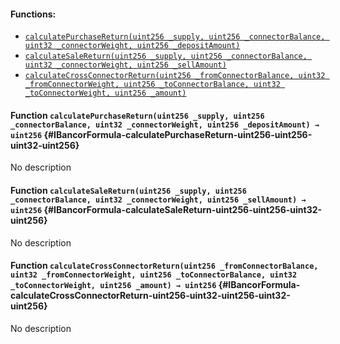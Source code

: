 

#### Functions:
- [`calculatePurchaseReturn(uint256 _supply, uint256 _connectorBalance, uint32 _connectorWeight, uint256 _depositAmount)`](#IBancorFormula-calculatePurchaseReturn-uint256-uint256-uint32-uint256)
- [`calculateSaleReturn(uint256 _supply, uint256 _connectorBalance, uint32 _connectorWeight, uint256 _sellAmount)`](#IBancorFormula-calculateSaleReturn-uint256-uint256-uint32-uint256)
- [`calculateCrossConnectorReturn(uint256 _fromConnectorBalance, uint32 _fromConnectorWeight, uint256 _toConnectorBalance, uint32 _toConnectorWeight, uint256 _amount)`](#IBancorFormula-calculateCrossConnectorReturn-uint256-uint32-uint256-uint32-uint256)


#### Function `calculatePurchaseReturn(uint256 _supply, uint256 _connectorBalance, uint32 _connectorWeight, uint256 _depositAmount) → uint256` {#IBancorFormula-calculatePurchaseReturn-uint256-uint256-uint32-uint256}
No description
#### Function `calculateSaleReturn(uint256 _supply, uint256 _connectorBalance, uint32 _connectorWeight, uint256 _sellAmount) → uint256` {#IBancorFormula-calculateSaleReturn-uint256-uint256-uint32-uint256}
No description
#### Function `calculateCrossConnectorReturn(uint256 _fromConnectorBalance, uint32 _fromConnectorWeight, uint256 _toConnectorBalance, uint32 _toConnectorWeight, uint256 _amount) → uint256` {#IBancorFormula-calculateCrossConnectorReturn-uint256-uint32-uint256-uint32-uint256}
No description

